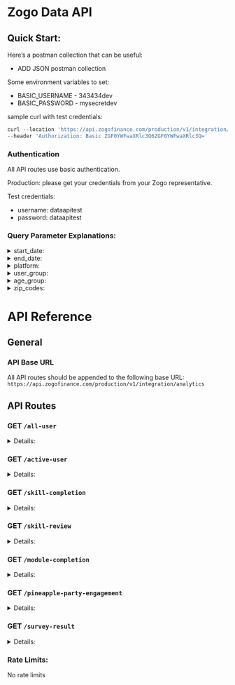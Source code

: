 # Zogo Data API

## Quick Start:

Here’s a postman collection that can be useful:

- ADD JSON postman collection

Some environment variables to set:

- BASIC_USERNAME - 343434dev
- BASIC_PASSWORD - mysecretdev

sample curl with test credentials:

```jsx
curl --location 'https://api.zogofinance.com/production/v1/integration/analytics/integration/analytics/all-user' \
--header 'Authorization: Basic ZGF0YWFwaXRlc3Q6ZGF0YWFwaXRlc3Q='
```

### Authentication

All API routes use basic authentication.

Production: please get your credentials from your Zogo representative.

Test credentials:

- username: dataapitest
- password: dataapitest

### Query Parameter Explanations:

<details>
<summary>start_date:</summary>
  - YYYY-MM-DD format, query starts at 00:00:00 of the given day
  - if empty, will search from the earliest data point
</details>

<details>
<summary>end_date:</summary>
  - YYYY-MM-DD format, query ends at 23:59:59 of the given day
  - if empty, will search from the most recent data point
</details>

<details>
<summary>platform:</summary>
  - one of:
    - web
    - digital_banking
    - standalone
    - integration
  - if empty, will search data from all platforms
</details>

<details>
<summary>user_group:</summary>
  - only applicable for “web” platform
  - if empty, will search data from both unregistered and registered users
  - one of:
    - unregistered
    - registered
</details>

<details>
<summary>age_group:</summary>
  - only applicable for “standalone” and “digital_banking” platforms
  - if empty, will search data from all users
  - one of:
    - teen
      - 13-17 years old
    - young_adult
      - 18-24 years old
    - adult
      - 25-34 years old
    - old_adult
      - 35+
    - unknown
</details>

<details>
<summary>zip_codes:</summary>
  - only applicable for “standalone” platform
  - if empty, will search data from all zip codes
  - string that is `encodeURIComponent` and JSON.stringify of an array
  - Javascript example:

    ```jsx
    const zip_codes = ["11111", "22222", "33333"];

    // Convert the array to a JSON string and include it in the query parameter
    const query_string = `zip_codes=${encodeURIComponent(
      JSON.stringify(zip_codes)
    )}`;

    // Append the query string to the URL
    const url = `https://api.zogofinance.com/integration/data?${query_string}`;
    ```

</details>

# API Reference

## General

### API Base URL

All API routes should be appended to the following base URL: `https://api.zogofinance.com/production/v1/integration/analytics`

## API Routes

### GET `/all-user`

<details>
<summary>Details:</summary>

**Description:**

Get users (and their zip codes) who were created between the start and end date.

**Parameters:**

Optional

- `start_date`
- `end_date`
- `platform`
- `user_group`
- `age_group`
- `zip_codes`

**Example 200 Response:**

```json
{
  "total_user_count": 100,
  "zip_codes": [
    {
      "zip_code": "11111",
      "total_user_count": 1
    }
  ]
}
```

</details>

### GET `/active-user`

<details>
<summary>Details:</summary>

**Description:**

Get users who have logged in at least once between the start and end date.

**Parameters:**

Optional

- `start_date`
- `end_date`
- `platform`
- `user_group`
- `age_group`
- `zip_codes`

**Example 200 Response:**

```json
{
  "active_user_count": 100
}
```

</details>

### GET `/skill-completion`

<details>
<summary>Details:</summary>

**Description:**

Get skill data for user activity within the given start and end date.

**Parameters:**

Optional

- `start_date`
- `end_date`
- `platform`
- `user_group`
- `age_group`
- `zip_codes`

**Example 200 Response:**

```json
{
  "skills": [
    {
      "skill_id": 1,
      "skill_name": "Buying a house",
      "skill_status": "active", // can be "inactive"
      "category_name": "Savings and Spending",
      "category_id": 1,
      "active_user_count": 200,
      "completed_skill_user_count": 100,
      "question_accuracy": 98.1
    }
  ]
}
```

</details>

### GET `/skill-review`

<details>
<summary>Details:</summary>

**Description:**

Get skill data for user activity within the given start and end date. Pre-test accuracy and confidence may only be available for some skills.

**Parameters:**

Optional

- `start_date`
- `end_date`
- `platform`
- `age_group`
- `zip_codes`

**Example 200 Response:**

```json
{
  "skills": [
    {
      "skill_id": 1,
      "skill_name": "Buying a house",
      "skill_status": "active", // can be "inactive"
      "category_name": "Savings and Spending",
      "category_id": 1,
      "pre_test_accuracy": 75.6,
      "post_test_accuracy": 99.0,
      "pre_test_confidence": 75.0,
      "post_test_confidence": 99.1
    }
  ]
}
```

</details>

### GET `/module-completion`

<details>
<summary>Details:</summary>

**Description:**

Get module data for user activity within the given start and end date.

**Parameters:**

Optional

- `start_date`
- `end_date`
- `platform`
- `user_group`
- `age_group`
- `zip_codes`

**Example 200 Response:**

```json
{
  "modules": [
    {
      "module_id": 1,
      "module_name": "The Buying Process",
      "skill_id": 1,
      "skill_name": "Buying a house",
      "skill_status": "active", // can be "inactive"
      "category_name": "Savings and Spending",
      "category_id": 1,
      "module_status": "active", // can be "inactive"
      "active_user_count": 200,
      "completed_user_count": 100
    }
  ]
}
```

</details>

### GET `/pineapple-party-engagement`

<details>
<summary>Details:</summary>

**Description:**

Get pineapple party data for parties started within the given start and end date.

**Parameters:**

Optional

- `start_date`
- `end_date`
- `platform`
  - only applicable for standalone and digital banking platforms
- `age_group`
- `zip_codes`

**Example 200 Response:**

```json
{
  "parties": [
    {
      "party_start_time": "2023-01-01 02:00:00",
      "party_end_time": "2023-01-01 02:00:00",
      "active_user_count": 200,
      "completed_user_count": 100
    }
  ]
}
```

</details>

### GET `/survey-result`

<details>
<summary>Details:</summary>

**Description:**

Get survey data answered within the given start and end date.

**Parameters:**

Optional

- `start_date`
- `end_date`
- `platform`
- `user_group`
- `age_group`
- `zip_codes`

**Example 200 Response:**

```json
{
  "survey_results": [
    {
      "question_id": 1,
      "question": "Who is not involved in buying a house?",
      "secondary_text": "Please select an option",
      "total_answer_count": 100,
      "answer_option_data": [
        {
          "answer_value": "Realtor",
          "answer_count": 1
        },
        {
          "answer_value": "Lender",
          "answer_count": 1
        },
        {
          "answer_value": "Dr. Seuss",
          "answer_count": 98
        }
      ]
    }
  ]
}
```

</details>

### Rate Limits:

No rate limits
